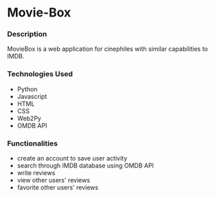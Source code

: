 # Movie-Box
### Description
MovieBox is a web application for cinephiles with similar capabilities to IMDB.

### Technologies Used
* Python
* Javascript
* HTML
* CSS
* Web2Py
* OMDB API

### Functionalities
* create an account to save user activity
* search through IMDB database using OMDB API
* write reviews
* view other users' reviews
* favorite other users' reviews

